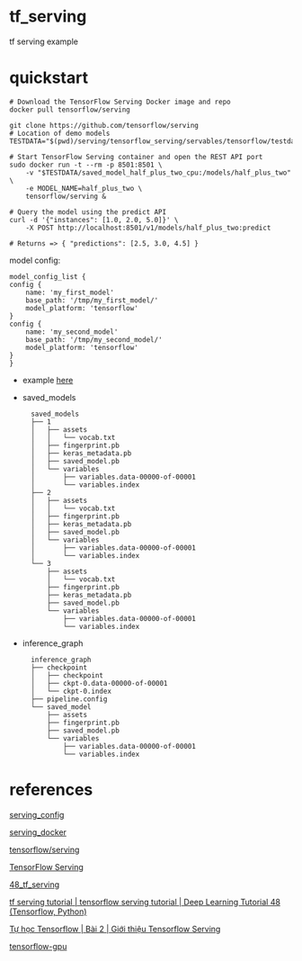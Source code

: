 # tf_serving
tf serving example

# quickstart

    # Download the TensorFlow Serving Docker image and repo
    docker pull tensorflow/serving

    git clone https://github.com/tensorflow/serving
    # Location of demo models
    TESTDATA="$(pwd)/serving/tensorflow_serving/servables/tensorflow/testdata"

    # Start TensorFlow Serving container and open the REST API port
    sudo docker run -t --rm -p 8501:8501 \
        -v "$TESTDATA/saved_model_half_plus_two_cpu:/models/half_plus_two" \
        -e MODEL_NAME=half_plus_two \
        tensorflow/serving &

    # Query the model using the predict API
    curl -d '{"instances": [1.0, 2.0, 5.0]}' \
        -X POST http://localhost:8501/v1/models/half_plus_two:predict

    # Returns => { "predictions": [2.5, 3.0, 4.5] }

model config:

    model_config_list {
    config {
        name: 'my_first_model'
        base_path: '/tmp/my_first_model/'
        model_platform: 'tensorflow'
    }
    config {
        name: 'my_second_model'
        base_path: '/tmp/my_second_model/'
        model_platform: 'tensorflow'
    }
    }

- example [here](docs/run.md)

- saved_models

        saved_models
        ├── 1
        │   ├── assets
        │   │   └── vocab.txt
        │   ├── fingerprint.pb
        │   ├── keras_metadata.pb
        │   ├── saved_model.pb
        │   └── variables
        │       ├── variables.data-00000-of-00001
        │       └── variables.index
        ├── 2
        │   ├── assets
        │   │   └── vocab.txt
        │   ├── fingerprint.pb
        │   ├── keras_metadata.pb
        │   ├── saved_model.pb
        │   └── variables
        │       ├── variables.data-00000-of-00001
        │       └── variables.index
        └── 3
            ├── assets
            │   └── vocab.txt
            ├── fingerprint.pb
            ├── keras_metadata.pb
            ├── saved_model.pb
            └── variables
                ├── variables.data-00000-of-00001
                └── variables.index

- inference_graph

        inference_graph
        ├── checkpoint
        │   ├── checkpoint
        │   ├── ckpt-0.data-00000-of-00001
        │   └── ckpt-0.index
        ├── pipeline.config
        └── saved_model
            ├── assets
            ├── fingerprint.pb
            ├── saved_model.pb
            └── variables
                ├── variables.data-00000-of-00001
                └── variables.index

# references

[serving_config](https://www.tensorflow.org/tfx/serving/serving_config)

[serving_docker](https://www.tensorflow.org/tfx/serving/docker)

[tensorflow/serving](https://github.com/tensorflow/serving)

[TensorFlow Serving](https://www.tensorflow.org/tfx/guide/serving)

[48_tf_serving](https://github.com/codebasics/deep-learning-keras-tf-tutorial/tree/master/48_tf_serving)

[tf serving tutorial | tensorflow serving tutorial | Deep Learning Tutorial 48 (Tensorflow, Python)](https://www.youtube.com/watch?v=P-5sMcpTE0g)

[Tự học Tensorflow | Bài 2 | Giới thiệu Tensorflow Serving](https://www.youtube.com/watch?v=5kVBAD2Cbj8)

[tensorflow-gpu](https://www.tensorflow.org/install/source#gpu)